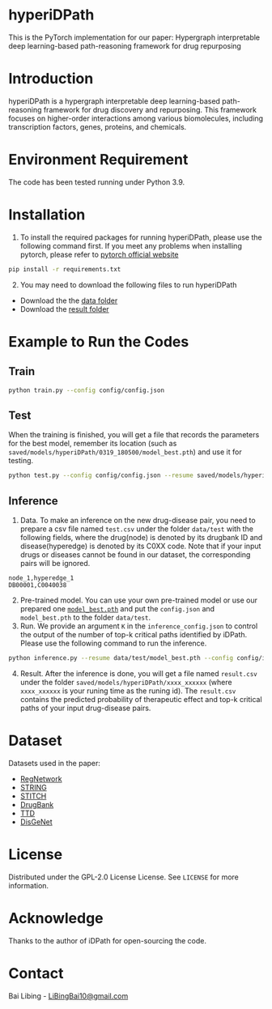 # hyperiDPath
This is the PyTorch implementation for our paper:
Hypergraph interpretable deep learning-based path-reasoning framework for drug repurposing

# Introduction
hyperiDPath is a hypergraph interpretable deep learning-based path-reasoning framework for drug discovery and repurposing. This framework focuses on higher-order interactions among various biomolecules, including transcription factors, genes, proteins, and chemicals.

# Environment Requirement
The code has been tested running under Python 3.9. 

# Installation
1. To install the required packages for running hyperiDPath, please use the following   command first. If you meet any problems when installing pytorch, please refer to [pytorch official website](https://pytorch.org/)
```bash
pip install -r requirements.txt
```

2. You may need to download the following files to run hyperiDPath
* Download the the [data folder](https://drive.google.com/file/d/1YrL1frHNCHzfIkL-U_KEDO1zkmE9R_eS/view?usp=drive_link)
* Download the [result folder](https://drive.google.com/file/d/1B-VlSjDT3BE4gUoYro4IpUBAzUaXzab7/view?usp=drive_link)

# Example to Run the Codes
## Train 
```bash
python train.py --config config/config.json 
```
## Test 
When the training is finished, you will get a file that records the parameters for the best model, remember its location (such as `saved/models/hyperiDPath/0319_180500/model_best.pth`) and use it for testing.
```bash
python test.py --config config/config.json --resume saved/models/hyperiDPath/0319_180500/model_best.pth
```
## Inference
1. Data. To make an inference on the new drug-disease pair, you need to prepare a csv file named `test.csv` under the folder `data/test` with the following fields, where the drug(node) is denoted by its drugbank ID and disease(hyperedge) is denoted by its C0XX code. Note that if your input drugs or diseases cannot be found in our dataset, the corresponding pairs will be ignored.
```
node_1,hyperedge_1
DB00001,C0040038
```
2. Pre-trained model. You can use your own pre-trained model or use our prepared one [`model_best.pth`](https://drive.google.com/file/d/1WeG75vYUbNlP96kc6IHvbAedTRGG57i5/view?usp=sharing) and put the `config.json` and `model_best.pth` to the folder `data/test`.
3. Run. We provide an argument `K` in the `inference_config.json` to control the output of the number of top-k critical paths identified by iDPath. Please use the following command to run the inference.
```bash
python inference.py --resume data/test/model_best.pth --config config/inference_config.json
```
4. Result. After the inference is done, you will get a file named `result.csv` under the folder `saved/models/hyperiDPath/xxxx_xxxxxx` (where `xxxx_xxxxxx` is your runing time as the runing id). The `result.csv` contains the predicted probability of therapeutic effect and top-k critical paths of your input drug-disease pairs.

# Dataset
Datasets used in the paper:
* [RegNetwork](http://www.regnetworkweb.org/home.jsp)
* [STRING](https://version-10-5.string-db.org/cgi/download.pl?species_text=Homo+sapiens)
* [STITCH](http://stitch.embl.de/cgi/download.pl?UserId=zHfYv4tsZAzR&sessionId=tPYL1GXyX6xd&species_text=Homo+sapiens)
* [DrugBank](https://go.drugbank.com/releases/latest#full)
* [TTD](http://db.idrblab.net/ttd/)
* [DisGeNet](https://www.disgenet.org/home/)

  
# License
Distributed under the GPL-2.0 License License. See `LICENSE` for more information.

# Acknowledge
Thanks to the author of iDPath for open-sourcing the code.
# Contact
Bai Libing - LiBingBai10@gmail.com